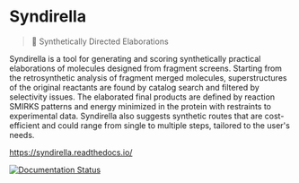 # Syndirella
> 👑 Synthetically Directed Elaborations

Syndirella is a tool for generating and scoring synthetically practical elaborations of molecules designed from fragment screens. Starting from the retrosynthetic analysis of fragment merged molecules, superstructures of the original reactants are found by catalog search and filtered by selectivity issues. The elaborated final products are defined by reaction SMIRKS patterns and energy minimized in the protein with restraints to experimental data. Syndirella also suggests synthetic routes that are cost-efficient and could range from single to multiple steps, tailored to the user's needs.

https://syndirella.readthedocs.io/

[![Documentation Status](https://readthedocs.org/projects/syndirella/badge/?version=latest)](https://syndirella.readthedocs.io/en/latest/?badge=latest)